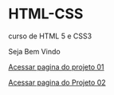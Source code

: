 # HTML-CSS
 curso de HTML 5 e CSS3

Seja Bem Vindo


<a href="https://vittorfreitas03.github.io/HTML-CSS/EXERCICIOS/Desafio Criando Site/android">Acessar pagina do projeto 01</a>

<a href="https://cordelatt.netlify.app">Acessar pagina do Projeto 02 </a>